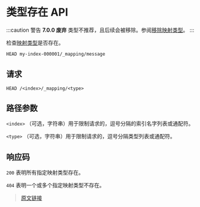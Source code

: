 # 类型存在 API

:::caution 警告
**7.0.0 废弃** 类型不推荐，且后续会被移除。参阅[移除映射类型](/mapping/removal_of_mapping_types)。
:::

检查[映射类型](/mapping/metadata_fields/_type_field)是否存在。

```bash
HEAD my-index-000001/_mapping/message
```

## 请求

`HEAD /<index>/_mapping/<type>`

## 路径参数

`<index>`
（可选，字符串）用于限制请求的，逗号分隔的索引名字列表或通配符。

`<type>`
（可选，字符串）用于限制请求的，逗号分隔类型列表或通配符。

## 响应码

`200`
表明所有指定映射类型存在。

`404`
表明一个或多个指定映射类型不存在。

> [原文链接](https://www.elastic.co/guide/en/elasticsearch/reference/current/indices-types-exists.html)
